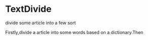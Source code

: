 # TextDivide
divide some article into a few sort

Firstly,divide a article into some words based on a dictionary.Then
